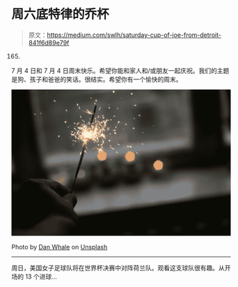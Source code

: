 # 周六底特律的乔杯

> 原文：<https://medium.com/swlh/saturday-cup-of-joe-from-detroit-841f6d89e79f>

165.

7 月 4 日和 7 月 4 日周末快乐。希望你能和家人和/或朋友一起庆祝。我们的主题是狗、孩子和爸爸的笑话。很结实。希望你有一个愉快的周末。

![](img/de88b146fb28b77d2b6613ea94086703.png)

Photo by [Dan Whale](https://unsplash.com/@danwhale?utm_source=unsplash&utm_medium=referral&utm_content=creditCopyText) on [Unsplash](https://unsplash.com/search/photos/july-4th?utm_source=unsplash&utm_medium=referral&utm_content=creditCopyText)

***

周日，美国女子足球队将在世界杯决赛中对阵荷兰队。观看这支球队很有趣。从开场的 13 个进球…